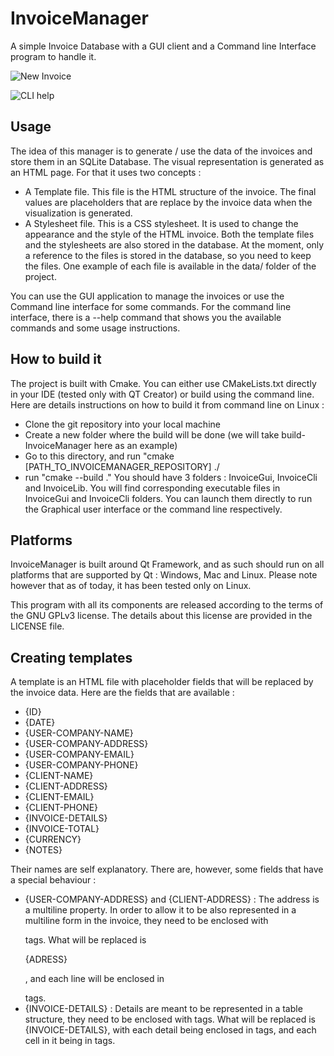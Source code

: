 # InvoiceManager

A simple Invoice Database with a GUI client and a Command line Interface program to handle it.

![New Invoice](https://github.com/MickaelOnTheWave/InvoiceManager/assets/61214819/a2aeddc5-52c3-4fb4-8138-7b599b6bbbef)

![CLI help](https://github.com/MickaelOnTheWave/InvoiceManager/assets/61214819/5df0e893-6826-4fc7-aad6-1c1b2ff6ae66)


## Usage

The idea of this manager is to generate / use the data of the invoices and store them in an SQLite Database. The visual representation is generated as an HTML page.
For that it uses two concepts :
- A Template file.
  This file is the HTML structure of the invoice. The final values are placeholders that are replace by the invoice data when the visualization is generated.
- A Stylesheet file.
  This is a CSS stylesheet. It is used to change the appearance and the style of the HTML invoice.
Both the template files and the stylesheets are also stored in the database. At the moment, only a reference to the files is stored in the database, so you need to keep the files.
One example of each file is available in the data/ folder of the project.

You can use the GUI application to manage the invoices or use the Command line interface for some commands.
For the command line interface, there is a --help command that shows you the available commands and some usage instructions.

## How to build it

The project is built with Cmake. You can either use CMakeLists.txt directly in your IDE (tested only with QT Creator) or build using the command line.
Here are details instructions on how to build it from command line on Linux :

- Clone the git repository into your local machine
- Create a new folder where the build will be done (we will take build-InvoiceManager here as an example)
- Go to this directory, and run "cmake [PATH_TO_INVOICEMANAGER_REPOSITORY] ./
- run "cmake --build ."
You should have 3 folders : InvoiceGui, InvoiceCli and InvoiceLib. You will find corresponding executable files in InvoiceGui and InvoiceCli folders. You can launch them directly to run the Graphical user interface or the command line respectively.

## Platforms

InvoiceManager is built around Qt Framework, and as such should run on all platforms that are supported by Qt : Windows, Mac and Linux.
Please note however that as of today, it has been tested only on Linux.

This program with all its components are released according to the terms of the GNU GPLv3 license. The details about this license are provided in the LICENSE file.

## Creating templates

A template is an HTML file with placeholder fields that will be replaced by the invoice data.
Here are the fields that are available :
- {ID}
- {DATE}
- {USER-COMPANY-NAME}
- {USER-COMPANY-ADDRESS}
- {USER-COMPANY-EMAIL}
- {USER-COMPANY-PHONE}
- {CLIENT-NAME}
- {CLIENT-ADDRESS}
- {CLIENT-EMAIL}
- {CLIENT-PHONE}
- {INVOICE-DETAILS}
- {INVOICE-TOTAL}
- {CURRENCY}
- {NOTES}

Their names are self explanatory. There are, however, some fields that have a special behaviour :
- {USER-COMPANY-ADDRESS} and {CLIENT-ADDRESS} : The address is a multiline property. In order to allow it to be also represented in a multiline form in the invoice, they need to be enclosed with <p></p> tags. What will be replaced is <p>{ADRESS}</p>, and each line will be enclosed in <p></p> tags.
- {INVOICE-DETAILS} : Details are meant to be represented in a table structure, they need to be enclosed with <tr></tr> tags. What will be replaced is <tr>{INVOICE-DETAILS}</tr>, with each detail being enclosed in <tr></tr> tags, and each cell in it being in <td></td> tags.
